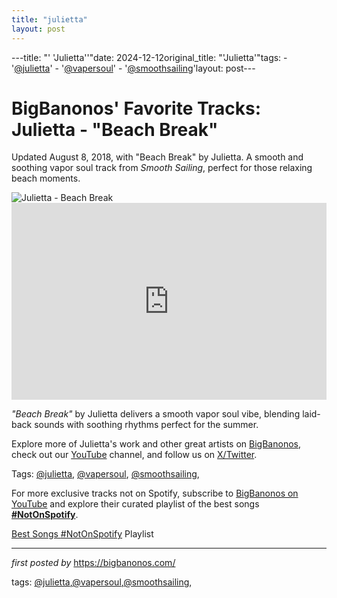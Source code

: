 ```yaml
---
title: "julietta"
layout: post
---
```

---title: "' 'Julietta''"date: 2024-12-12original_title: "'Julietta'"tags:  - '[@julietta](/tags/julietta/)'  - '[@vapersoul](/tags/vapersoul/)'  - '[@smoothsailing](/tags/smoothsailing/)'layout: post---<!-- Post Title --><h1 >BigBanonos' Favorite Tracks: Julietta - "Beach Break"</h1> <!-- Introductory Text --><p >Updated August 8, 2018, with "Beach Break" by Julietta. A smooth and soothing vapor soul track from *Smooth Sailing*, perfect for those relaxing beach moments.</p> <!-- Featured Image --><div > <img src="https://f4.bcbits.com/img/0013679584_10.jpg" alt="Julietta - Beach Break" /></div> <!-- YouTube Video Embed --><div > <iframe width="100%" height="315" src="https://www.youtube.com/embed/zi9rHsCCF-k" title="Beach Break" frameborder="0" allow="accelerometer; autoplay; clipboard-write; encrypted-media; gyroscope; picture-in-picture; web-share" referrerpolicy="strict-origin-when-cross-origin" allowfullscreen></iframe></div> <!-- Song Information --><div > <p><em>"Beach Break"</em> by Julietta delivers a smooth vapor soul vibe, blending laid-back sounds with soothing rhythms perfect for the summer.</p></div> <!-- Footer Links --><div > <p>Explore more of Julietta's work and other great artists on <a href="https://bigbanonos.com/" target="_blank">BigBanonos</a>, check out our <a href="https://www.youtube.com/[@BigBanonos](/tags/BigBanonos/)" target="_blank">YouTube</a> channel, and follow us on <a href="https://x.com/bigbanonos" target="_blank">X/Twitter</a>.</p></div> <!-- Tags --><p >Tags: [@julietta](/tags/julietta/), [@vapersoul](/tags/vapersoul/), [@smoothsailing](/tags/smoothsailing/),</p><!--Subscribe and Playlist Links--><div>    <p>For more exclusive tracks not on Spotify, subscribe to <a href="https://www.youtube.com/[@BigBanonos](/tags/BigBanonos/)" target="_blank">BigBanonos on YouTube</a> and explore their curated playlist of the best songs <strong>[#NotOnSpotify](/tags/NotOnSpotify/)</strong>.</p>    <p><a href="https://www.youtube.com/playlist?list=PLtuNtuTatqI0kFahUCbtbfenC_ET5O_tr" target="_blank">Best Songs [#NotOnSpotify](/tags/NotOnSpotify/) Playlist<br /></a></p></div><hr /><p><em>first posted by</em> <a href="https://bigbanonos.com/" rel="noopener" target="_new">https://bigbanonos.com/</a></p><p>tags: [@julietta](/tags/julietta/),[@vapersoul](/tags/vapersoul/),[@smoothsailing](/tags/smoothsailing/),</p>